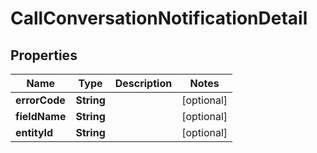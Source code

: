 
# CallConversationNotificationDetail

## Properties
Name | Type | Description | Notes
------------ | ------------- | ------------- | -------------
**errorCode** | **String** |  |  [optional]
**fieldName** | **String** |  |  [optional]
**entityId** | **String** |  |  [optional]



